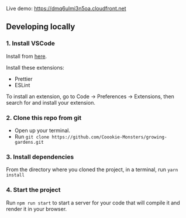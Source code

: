 Live demo: https://dmq6ulmi3n5oa.cloudfront.net

## Developing locally

### 1. Install VSCode
Install from [here](https://code.visualstudio.com/).

Install these extensions:
- Prettier
- ESLint

To install an extension, go to Code -> Preferences -> Extensions, then search for and install your extension.

### 2. Clone this repo from git

- Open up your terminal.
- Run `git clone https://github.com/Coookie-Monsters/growing-gardens.git`

### 3. Install dependencies

From the directory where you cloned the project, in a terminal, run
`yarn install`

### 4. Start the project

Run `npm run start` to start a server for your code that will compile it and render it in your browser.
